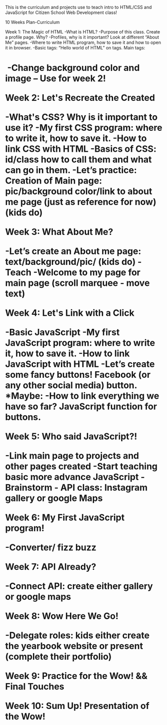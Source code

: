 This is the curriculum and projects use to teach intro to HTML/CSS and JavaScript for Citizen School Web Development class!


10 Weeks Plan-Curriculum 


Week 1:  The Magic of HTML
-What is HTML?
-Purpose of this class. Create a profile page. Why?
-Profiles, why is it important? Look at different “About Me” pages. 
-Where to write HTML program, how to save it and how to open it in browser.
-Basic tags: “Hello world of HTML” on tags. Main tags: <h1> <p> <div> <img>
-Change background color and image – Use for week 2!


Week 2: Let's Recreate the Created

-What's CSS?  Why is it important to use it?
-My first CSS program: where to write it, how to save it.
-How to link CSS with HTML 
-Basics of CSS: id/class how to call them and what can go in them. 
-Let’s practice: Creation of Main page: pic/background color/link to about me page (just as reference for now) (kids do)


Week 3: What About Me?

-Let’s create an About me page: text/background/pic/ (kids do)
-Teach <span>
-Welcome to my page for main page (scroll marquee - move text)


Week 4: Let's Link with a Click

-Basic JavaScript 
-My first JavaScript program: where to write it, how to save it. 
-How to link JavaScript with HTML
-Let’s create some fancy buttons! Facebook (or any other social media) button.
*Maybe: -How to link everything we have so far? JavaScript function for buttons. 

Week 5: Who said JavaScript?!

-Link main page to projects and other pages created
-Start teaching basic more advance JavaScript 
-Brainstorm - API class: Instagram gallery or google Maps 

Week 6: My First JavaScript program!

-Converter/ fizz buzz 


Week 7: API Already?

-Connect API: create either gallery or google maps


Week 8: Wow Here We Go!

-Delegate roles: kids either create the yearbook website or present (complete their portfolio)


Week 9: Practice for the Wow! && Final Touches


Week 10: Sum Up! Presentation of the Wow!

